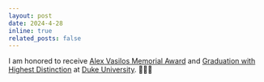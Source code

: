 ```yaml
---
layout: post
date: 2024-4-28
inline: true
related_posts: false
---
```

I am honored to receive [Alex Vasilos Memorial Award](https://today.duke.edu/2024/05/honors-and-laurels-earned-class-2024) and [Graduation with Highest Distinction](https://cs.duke.edu/undergrad/awards) at [Duke University](https://duke.edu/). 🔵😈🎉